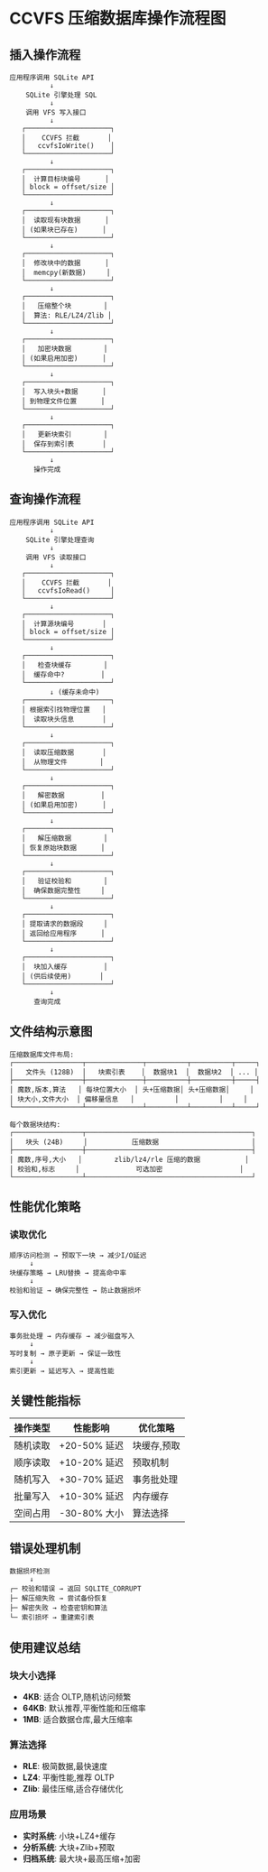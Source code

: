 # CCVFS 压缩数据库操作流程图

## 插入操作流程

```
应用程序调用 SQLite API
          ↓
    SQLite 引擎处理 SQL
          ↓
    调用 VFS 写入接口
          ↓
   ┌─────────────────────┐
   │    CCVFS 拦截       │
   │   ccvfsIoWrite()    │
   └─────────────────────┘
          ↓
   ┌─────────────────────┐
   │  计算目标块编号      │
   │ block = offset/size │
   └─────────────────────┘
          ↓
   ┌─────────────────────┐
   │  读取现有块数据      │
   │ (如果块已存在)      │
   └─────────────────────┘
          ↓
   ┌─────────────────────┐
   │  修改块中的数据      │
   │  memcpy(新数据)     │
   └─────────────────────┘
          ↓
   ┌─────────────────────┐
   │   压缩整个块        │
   │  算法: RLE/LZ4/Zlib │
   └─────────────────────┘
          ↓
   ┌─────────────────────┐
   │   加密块数据        │
   │ (如果启用加密)      │
   └─────────────────────┘
          ↓
   ┌─────────────────────┐
   │  写入块头+数据      │
   │ 到物理文件位置      │
   └─────────────────────┘
          ↓
   ┌─────────────────────┐
   │   更新块索引        │
   │  保存到索引表       │
   └─────────────────────┘
          ↓
      操作完成
```

## 查询操作流程

```
应用程序调用 SQLite API
          ↓
    SQLite 引擎处理查询
          ↓
    调用 VFS 读取接口
          ↓
   ┌─────────────────────┐
   │    CCVFS 拦截       │
   │   ccvfsIoRead()     │
   └─────────────────────┘
          ↓
   ┌─────────────────────┐
   │  计算源块编号       │
   │ block = offset/size │
   └─────────────────────┘
          ↓
   ┌─────────────────────┐
   │   检查块缓存        │
   │  缓存命中?         │
   └─────────────────────┘
          ↓ (缓存未命中)
   ┌─────────────────────┐
   │ 根据索引找物理位置   │
   │  读取块头信息       │
   └─────────────────────┘
          ↓
   ┌─────────────────────┐
   │  读取压缩数据       │
   │  从物理文件        │
   └─────────────────────┘
          ↓
   ┌─────────────────────┐
   │   解密数据         │
   │ (如果启用加密)      │
   └─────────────────────┘
          ↓
   ┌─────────────────────┐
   │   解压缩数据        │
   │ 恢复原始块数据      │
   └─────────────────────┘
          ↓
   ┌─────────────────────┐
   │   验证校验和        │
   │  确保数据完整性     │
   └─────────────────────┘
          ↓
   ┌─────────────────────┐
   │ 提取请求的数据段     │
   │ 返回给应用程序      │
   └─────────────────────┘
          ↓
   ┌─────────────────────┐
   │  块加入缓存         │
   │ (供后续使用)       │
   └─────────────────────┘
          ↓
      查询完成
```

## 文件结构示意图

```
压缩数据库文件布局:
┌─────────────────┬──────────────┬──────────┬──────────┬─────┐
│   文件头 (128B)  │   块索引表    │  数据块1  │  数据块2  │ ... │
├─────────────────┼──────────────┼──────────┼──────────┼─────┤
│ 魔数,版本,算法   │ 每块位置大小  │ 头+压缩数据│ 头+压缩数据│     │
│ 块大小,文件大小  │ 偏移量信息   │          │          │     │
└─────────────────┴──────────────┴──────────┴──────────┴─────┘

每个数据块结构:
┌─────────────────┬─────────────────────────────────────────┐
│   块头 (24B)     │           压缩数据                       │
├─────────────────┼─────────────────────────────────────────┤
│ 魔数,序号,大小   │        zlib/lz4/rle 压缩的数据           │
│ 校验和,标志     │              可选加密                   │
└─────────────────┴─────────────────────────────────────────┘
```

## 性能优化策略

### 读取优化
```
顺序访问检测 → 预取下一块 → 减少I/O延迟
     ↓
块缓存策略 → LRU替换 → 提高命中率
     ↓
校验和验证 → 确保完整性 → 防止数据损坏
```

### 写入优化
```
事务批处理 → 内存缓存 → 减少磁盘写入
     ↓
写时复制 → 原子更新 → 保证一致性
     ↓
索引更新 → 延迟写入 → 提高性能
```

## 关键性能指标

| 操作类型 | 性能影响 | 优化策略 |
|---------|---------|---------|
| 随机读取 | +20-50% 延迟 | 块缓存,预取 |
| 顺序读取 | +10-20% 延迟 | 预取机制 |
| 随机写入 | +30-70% 延迟 | 事务批处理 |
| 批量写入 | +10-30% 延迟 | 内存缓存 |
| 空间占用 | -30-80% 大小 | 算法选择 |

## 错误处理机制

```
数据损坏检测
     ↓
┌─ 校验和错误 → 返回 SQLITE_CORRUPT
├─ 解压缩失败 → 尝试备份恢复
├─ 解密失败 → 检查密钥和算法
└─ 索引损坏 → 重建索引表
```

## 使用建议总结

### 块大小选择
- **4KB**: 适合 OLTP,随机访问频繁
- **64KB**: 默认推荐,平衡性能和压缩率  
- **1MB**: 适合数据仓库,最大压缩率

### 算法选择
- **RLE**: 极简数据,最快速度
- **LZ4**: 平衡性能,推荐 OLTP
- **Zlib**: 最佳压缩,适合存储优化

### 应用场景
- **实时系统**: 小块+LZ4+缓存
- **分析系统**: 大块+Zlib+预取
- **归档系统**: 最大块+最高压缩+加密